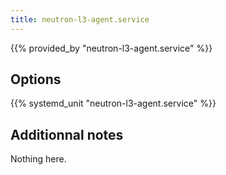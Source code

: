 ```yaml
---
title: neutron-l3-agent.service
---
```


{{% provided_by "neutron-l3-agent.service" %}}

## Options

{{% systemd_unit "neutron-l3-agent.service" %}}

## Additionnal notes

Nothing here.